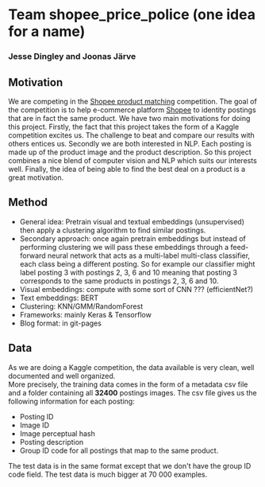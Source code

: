 # Team shopee_price_police (one idea for a name)
### Jesse Dingley and Joonas Järve

## Motivation
We are competing in the [Shopee product matching](https://www.kaggle.com/c/shopee-product-matching/overview) competition. The goal of the competition is to help e-commerce platform [Shopee](https://shopee.com/) to identity postings that are in fact the same product. We have two main motivations for doing this project. Firstly, the fact that this project takes the form of a Kaggle competition excites us. The challenge to beat and compare our results with others entices us. Secondly we are both interested in NLP. Each posting is made up of the product image and the product description. So this project combines a nice blend of computer vision and NLP which suits our interests well. Finally, the idea of being able to find the best deal on a product is a great motivation.    

## Method
* General idea: Pretrain visual and textual embeddings (unsupervised) then apply a clustering algorithm to find similar postings.
* Secondary approach: once again pretrain embeddings but instead of performing clustering we will pass these embeddings through a feed-forward neural network that acts as a multi-label multi-class classifier, each class being a different posting. So for example our classifier might label posting 3 with postings 2, 3, 6 and 10 meaning that posting 3 corresponds to the same products in postings 2, 3, 6 and 10. 
* Visual embeddings: compute with some sort of CNN ??? (efficientNet?)
* Text embeddings: BERT 
* Clustering: KNN/GMM/RandomForest
* Frameworks: mainly Keras & Tensorflow 
* Blog format: in git-pages

## Data
As we are doing a Kaggle competition, the data available is very clean, well documented and well organized.
<br>
More precisely, the training data comes in the form of a metadata csv file and a folder containing all <b>32400</b> postings images. The csv file gives us the following information for each posting:
  - Posting ID
  - Image ID
  - Image perceptual hash
  - Posting description
  - Group ID code for all postings that map to the same product.

The test data is in the same format except that we don't have the group ID code field. The test data is much bigger at 70 000 examples.  


